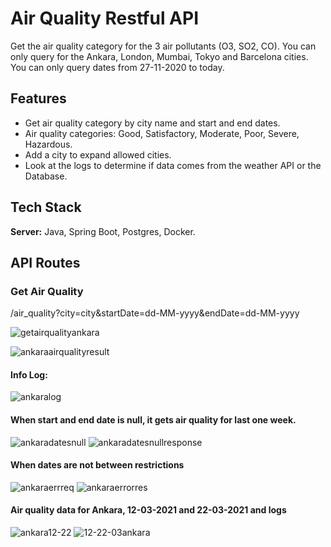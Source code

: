 
# Air Quality Restful API

Get the air quality category for the 3 air pollutants (O3, SO2, CO).
You can only query for the Ankara, London, Mumbai, Tokyo and Barcelona cities.
You can only query dates from 27-11-2020 to today.
## Features

- Get air quality category by city name and start and end dates.
- Air quality categories: Good, Satisfactory, Moderate, Poor, Severe, Hazardous.
- Add a city to expand allowed cities.
- Look at the logs to determine if data comes from the weather API or the Database.

## Tech Stack

**Server:** Java, Spring Boot, Postgres, Docker.


## API Routes

### Get Air Quality
/air_quality?city=city&startDate=dd-MM-yyyy&endDate=dd-MM-yyyy

![getairqualityankara](https://user-images.githubusercontent.com/44681322/177865254-fcef0425-6116-4781-8088-21f54c0d1bd5.png)

![ankaraairqualityresult](https://user-images.githubusercontent.com/44681322/177865607-1d25bf6c-171e-48c2-af01-cd9353cd5611.png)

#### Info Log:
![ankaralog](https://user-images.githubusercontent.com/44681322/177865792-7780ae54-6079-4036-ab82-56bb69b94306.png)

#### When start and end date is null, it gets air quality for last one week.
![ankaradatesnull](https://user-images.githubusercontent.com/44681322/177866332-90951c39-ed3b-4031-b0f1-89d547575d14.png)
![ankaradatesnullresponse](https://user-images.githubusercontent.com/44681322/177866569-8ba72812-0649-4ed6-8357-b151ac412702.png)

#### When dates are not between restrictions
![ankaraerrreq](https://user-images.githubusercontent.com/44681322/177867448-6836c09b-c13d-4123-ac51-6af6f84d5ede.png)
![ankaraerrorres](https://user-images.githubusercontent.com/44681322/177867556-d46d7b52-fc06-4318-bc65-4c77db36ef2b.png)
#### Air quality data for Ankara, 12-03-2021 and 22-03-2021 and logs
![ankara12-22](https://user-images.githubusercontent.com/44681322/177869740-b80a0c8c-3ef7-4afa-89e1-f80b046ba231.png)
![12-22-03ankara](https://user-images.githubusercontent.com/44681322/177869822-06d1e784-b6f5-40ce-b443-8ee09e974591.png)
